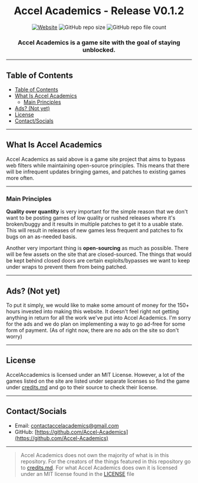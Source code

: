 <div id="header" align="center">
  <h1>Accel Academics - Release V0.1.2</h1>
  <a href="#"><img alt="Website" src="https://img.shields.io/website?&down_color=Red&down_message=Offline&up_color=Green&up_message=Online&url=https%3A%2F%2Fmywebsite.com&style=flat-square"></a>
  <img alt="GitHub repo size" src="https://img.shields.io/github/repo-size/Accel-Academics/Accel-Academics-Resources?style=flat-square">
  <img alt="GitHub repo file count" src="https://img.shields.io/github/directory-file-count/Accel-Academics/Accel-Academics-Resources?style=flat-square">
  <!-- <a href="https://www.paypal.com/donate/?business=#####"><img alt="Paypal Button" src="https://img.shields.io/static/v1?label=PayPal&message=Donate&color=00457C&style=flat-square&logo=paypal"></a> -->
  <br />
  <h3>Accel Academics is a game site with the goal of staying unblocked.</h3>
</div>

---

## Table of Contents

- [Table of Contents](#table-of-contents)
- [What Is Accel Academics](#what-is-accel-academics)
  - [Main Principles](#main-principles)
- [Ads? (Not yet)](#ads-not-yet)
- [License](#license)
- [Contact/Socials](#contactsocials)

---

## What Is Accel Academics

Accel Academics as said above is a game site project that aims to bypass web filters while maintaining open-source principles. This means that there will be infrequent updates bringing games, and patches to existing games more often.

---

### Main Principles

**Quality over quantity** is very important for the simple reason that we don't want to be posting games of low quality or rushed releases where it's broken/buggy and it results in multiple patches to get it to a usable state. This will result in releases of new games less frequent and patches to fix bugs on an as-needed basis.

Another very important thing is **open-sourcing** as much as possible. There will be few assets on the site that are closed-sourced. The things that would be kept behind closed doors are certain exploits/bypasses we want to keep under wraps to prevent them from being patched.

---

## Ads? (Not yet)

To put it simply, we would like to make some amount of money for the 150+ hours invested into making this website. It doesn't feel right not getting anything in return for all the work we've put into Accel Academics. I'm sorry for the ads and we do plan on implementing a way to go ad-free for some form of payment. (As of right now, there are no ads on the site so don't worry)

---

<!-- 
## How to Host (Might Add in the future?)

To host your own instance, follow these steps:

1. Create a fork of this repository.
2. Go to the settings of that forked repository and click where it says `Pages`.
3. Under source, click on the dropdown that says `None` and select `master`
4. Click `Save` and you should now have a GitHub page! The link is where it says: `✔️ Your site is published at [ your URL here ]`.

To navigate the site you've created you'll have to manually navigate through the file tree via the URL bar. Example: `https://username.github.io/repoName/html-games/hexgl/index.html`

--- 
-->

## License

AccelAccademics is licensed under an MIT License.
However, a lot of the games listed on the site are listed under separate licenses so find the game under [credits.md](/credits.md) and go to their source to check their license.

---

## Contact/Socials

- Email: [contactaccelacademics@gmail.com](mailto:contactaccelacademics@gmail.com)
- GitHub: [https://github.com/Accel-Academics](https://github.com/Accel-Academics)

---

> Accel Academics does not own the majority of what is in this repository. For the creators of the things featured in this repository go to [credits.md](/credits.md). For what Accel Academics does own it is licensed under an MIT license found in the [LICENSE](/LICENSE) file
